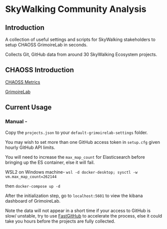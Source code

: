 # SkyWalking Community Analysis

## Introduction
A collection of useful settings and scripts for SkyWalking stakeholders to setup CHAOSS GrimoireLab in seconds.

Collects Git, GitHub data from around 30 SkyWalking Ecosystem projects.

## CHAOSS Introduction
[CHAOSS Metrics](https://chaoss.community/metrics/)

[GrimoireLab](https://chaoss.community/software/#user-content-grimoirelab)

## Current Usage 
### Manual - 

Copy the `projects.json` to your `default-grimoirelab-settings` folder.

You may wish to set more than one GitHub access token in `setup.cfg` given hourly GitHub API limits.

You will need to increase the `max_map_count` for Elasticsearch before bringing up the ES container, else it will fail.

WSL2 on Windows machine- 
`
wsl -d docker-desktop;
sysctl -w vm.max_map_count=262144
`

then `docker-compose up -d`


After the initialization step, go to `localhost:5601` to view the kibana dashboard of GrimoireLab.

Note the data will not appear in a short time if your access to GitHub is slow/ unstable, 
try to use [FastGitHub](https://github.com/dotnetcore/FastGithub) to accelerate the process, else it could take you hours before the projects are fully collected.
